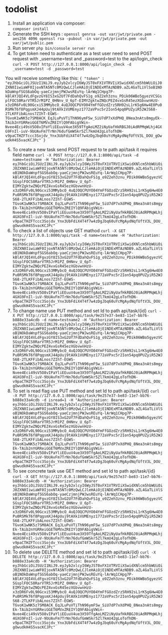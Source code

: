 todolist
========

1. Install an application via composer:  
`
composer install
`
2. Generate the SSH keys :
`
openssl genrsa -out var/jwt/private.pem -aes256 4096
openssl rsa -pubout -in var/jwt/private.pem -out var/jwt/public.pem
`
3. Run server
`
php bin/console server run
` 
4. To get token need to authenticate as a test user need to send POST request with _username=test and _password=test to the api/login_check 
`
curl -X POST http://127.0.0.1:8000/api/login_check -d _username=test -d _password=test
` 

You will receive something like this: 
`
{
   "token" : "eyJhbGciOiJSUzI1NiJ9.eyJyb2xlcyI6WyJST0xFX1VTRVIiXSwidXNlcm5hbWUiOiJ0ZXN0IiwiaWF0IjoxNTA5NTc0MzQwLCJleHAiOjE1NDExMTAzNDB9.aZL4GaTLiVlSoB1NOkDaWnpfSGS6abOq-yaeCzjmnjPWJwsREuYq-lArWq1CHpg7P-kBlAYJQI4VLdFgvzGY8IS3xG2Uf7FdDahQvFS1g_o9Z2eh3znu_PDik06WBo5gyezVCSGsplFOCS0RarVTR5JrM1PZ_0HNnv_U_6pT-EIMYZgktwZNQcPEZ4vxGsR45ezXGbvwnHzU-x3zDR6Fv0L90Gcxi53MMybcO_4uQJOQCPUYO04YmFfGOzdZrz5RH92sL1rK5g6Hw4E0Pu0RSMkT6f8PqgsmXJ44pUuj9tAXk1VUMEnyz1772aVPxc5r2Ion54pq0PUZyiR52WJS68-2TLKFFibALnos7ZIhT-EGWS-TGvoK1wNK5z7SM8ACK_EqJLuPuVTiThN96ymFSw_SiU7dP7xXdPHQ_8Nea3nAts8mgyEk-TAib2nYGRReiGGET6MVxZREIYlQ9FAbigVWin-Nvee4Eci49sV5O8vIPaYliEEuuV4ue3X59TfgAoLMZ2iNyUafHkRBGJ0iAdRPMqWLhj4GXG9FnIl-iuV-9bUAvFm7TrNn76dufGmWSkr5Zl7kmU42gLoTofhDN-v9paCTHZFTccc3Sojdv_Ynx3UbFdiX4T4f7w4zDgJbq60uYcMgAydNqfUftV3L_DOU_gOwudkH4S5vacKCJPc"
}
`
 
5. To create a new task send POST request to te path api/task it requires field name 
`
curl -X POST http://127.0.0.1:8000/api/task -d name=testname -H "Authorization: Bearer eyJhbGciOiJSUzI1NiJ9.eyJyb2xlcyI6WyJST0xFX1VTRVIiXSwidXNlcm5hbWUiOiJ0ZXN0IiwiaWF0IjoxNTA5NTc0MzQwLCJleHAiOjE1NDExMTAzNDB9.aZL4GaTLiVlSoB1NOkDaWnpfSGS6abOq-yaeCzjmnjPWJwsREuYq-lArWq1CHpg7P-kBlAYJQI4VLdFgvzGY8IS3xG2Uf7FdDahQvFS1g_o9Z2eh3znu_PDik06WBo5gyezVCSGsplFOCS0RarVTR5JrM1PZ_0HNnv_U_6pT-EIMYZgktwZNQcPEZ4vxGsR45ezXGbvwnHzU-x3zDR6Fv0L90Gcxi53MMybcO_4uQJOQCPUYO04YmFfGOzdZrz5RH92sL1rK5g6Hw4E0Pu0RSMkT6f8PqgsmXJ44pUuj9tAXk1VUMEnyz1772aVPxc5r2Ion54pq0PUZyiR52WJS68-2TLKFFibALnos7ZIhT-EGWS-TGvoK1wNK5z7SM8ACK_EqJLuPuVTiThN96ymFSw_SiU7dP7xXdPHQ_8Nea3nAts8mgyEk-TAib2nYGRReiGGET6MVxZREIYlQ9FAbigVWin-Nvee4Eci49sV5O8vIPaYliEEuuV4ue3X59TfgAoLMZ2iNyUafHkRBGJ0iAdRPMqWLhj4GXG9FnIl-iuV-9bUAvFm7TrNn76dufGmWSkr5Zl7kmU42gLoTofhDN-v9paCTHZFTccc3Sojdv_Ynx3UbFdiX4T4f7w4zDgJbq60uYcMgAydNqfUftV3L_DOU_gOwudkH4S5vacKCJPc"
`
6. To check a list of objects use GET mathod 
`
curl -X GET http://127.0.0.1:8000/api/task -d name=testname -H "Authorization: Bearer eyJhbGciOiJSUzI1NiJ9.eyJyb2xlcyI6WyJST0xFX1VTRVIiXSwidXNlcm5hbWUiOiJ0ZXN0IiwiaWF0IjoxNTA5NTc0MzQwLCJleHAiOjE1NDExMTAzNDB9.aZL4GaTLiVlSoB1NOkDaWnpfSGS6abOq-yaeCzjmnjPWJwsREuYq-lArWq1CHpg7P-kBlAYJQI4VLdFgvzGY8IS3xG2Uf7FdDahQvFS1g_o9Z2eh3znu_PDik06WBo5gyezVCSGsplFOCS0RarVTR5JrM1PZ_0HNnv_U_6pT-EIMYZgktwZNQcPEZ4vxGsR45ezXGbvwnHzU-x3zDR6Fv0L90Gcxi53MMybcO_4uQJOQCPUYO04YmFfGOzdZrz5RH92sL1rK5g6Hw4E0Pu0RSMkT6f8PqgsmXJ44pUuj9tAXk1VUMEnyz1772aVPxc5r2Ion54pq0PUZyiR52WJS68-2TLKFFibALnos7ZIhT-EGWS-TGvoK1wNK5z7SM8ACK_EqJLuPuVTiThN96ymFSw_SiU7dP7xXdPHQ_8Nea3nAts8mgyEk-TAib2nYGRReiGGET6MVxZREIYlQ9FAbigVWin-Nvee4Eci49sV5O8vIPaYliEEuuV4ue3X59TfgAoLMZ2iNyUafHkRBGJ0iAdRPMqWLhj4GXG9FnIl-iuV-9bUAvFm7TrNn76dufGmWSkr5Zl7kmU42gLoTofhDN-v9paCTHZFTccc3Sojdv_Ynx3UbFdiX4T4f7w4zDgJbq60uYcMgAydNqfUftV3L_DOU_gOwudkH4S5vacKCJPc"
`
7. To change name use PUT method and set Id to path api/task/{id} 
`
curl -X PUT http://127.0.0.1:8000/api/task/9e257e37-be83-11e7-bb76-b888e33a4cdb -d name=testname2 -H "Authorization: Bearer eyJhbGciOiJSUzI1NiJ9.eyJyb2xlcyI6WyJST0xFX1VTRVIiXSwidXNlcm5hbWUiOiJ0ZXN0IiwiaWF0IjoxNTA5NTc0MzQwLCJleHAiOjE1NDExMTAzNDB9.aZL4GaTLiVlSoB1NOkDaWnpfSGS6abOq-yaeCzjmnjPWJwsREuYq-lArWq1CHpg7P-kBlAYJQI4VLdFgvzGY8IS3xG2Uf7FdDahQvFS1g_o9Z2eh3znu_PDik06WBo5gyezVCSGsplFOCS0RarVTR5JrM1PZ_0HNnv_U_6pT-EIMYZgktwZNQcPEZ4vxGsR45ezXGbvwnHzU-x3zDR6Fv0L90Gcxi53MMybcO_4uQJOQCPUYO04YmFfGOzdZrz5RH92sL1rK5g6Hw4E0Pu0RSMkT6f8PqgsmXJ44pUuj9tAXk1VUMEnyz1772aVPxc5r2Ion54pq0PUZyiR52WJS68-2TLKFFibALnos7ZIhT-EGWS-TGvoK1wNK5z7SM8ACK_EqJLuPuVTiThN96ymFSw_SiU7dP7xXdPHQ_8Nea3nAts8mgyEk-TAib2nYGRReiGGET6MVxZREIYlQ9FAbigVWin-Nvee4Eci49sV5O8vIPaYliEEuuV4ue3X59TfgAoLMZ2iNyUafHkRBGJ0iAdRPMqWLhj4GXG9FnIl-iuV-9bUAvFm7TrNn76dufGmWSkr5Zl7kmU42gLoTofhDN-v9paCTHZFTccc3Sojdv_Ynx3UbFdiX4T4f7w4zDgJbq60uYcMgAydNqfUftV3L_DOU_gOwudkH4S5vacKCJPc"
`
8. To set is read flag use PUT method and set Id to path api/task/{id} 
`
curl -X PUT http://127.0.0.1:8000/api/task/9e257e37-be83-11e7-bb76-b888e33a4cdb -d isread=1 -H "Authorization: Bearer eyJhbGciOiJSUzI1NiJ9.eyJyb2xlcyI6WyJST0xFX1VTRVIiXSwidXNlcm5hbWUiOiJ0ZXN0IiwiaWF0IjoxNTA5NTc0MzQwLCJleHAiOjE1NDExMTAzNDB9.aZL4GaTLiVlSoB1NOkDaWnpfSGS6abOq-yaeCzjmnjPWJwsREuYq-lArWq1CHpg7P-kBlAYJQI4VLdFgvzGY8IS3xG2Uf7FdDahQvFS1g_o9Z2eh3znu_PDik06WBo5gyezVCSGsplFOCS0RarVTR5JrM1PZ_0HNnv_U_6pT-EIMYZgktwZNQcPEZ4vxGsR45ezXGbvwnHzU-x3zDR6Fv0L90Gcxi53MMybcO_4uQJOQCPUYO04YmFfGOzdZrz5RH92sL1rK5g6Hw4E0Pu0RSMkT6f8PqgsmXJ44pUuj9tAXk1VUMEnyz1772aVPxc5r2Ion54pq0PUZyiR52WJS68-2TLKFFibALnos7ZIhT-EGWS-TGvoK1wNK5z7SM8ACK_EqJLuPuVTiThN96ymFSw_SiU7dP7xXdPHQ_8Nea3nAts8mgyEk-TAib2nYGRReiGGET6MVxZREIYlQ9FAbigVWin-Nvee4Eci49sV5O8vIPaYliEEuuV4ue3X59TfgAoLMZ2iNyUafHkRBGJ0iAdRPMqWLhj4GXG9FnIl-iuV-9bUAvFm7TrNn76dufGmWSkr5Zl7kmU42gLoTofhDN-v9paCTHZFTccc3Sojdv_Ynx3UbFdiX4T4f7w4zDgJbq60uYcMgAydNqfUftV3L_DOU_gOwudkH4S5vacKCJPc"
`
9. To see concrete task use GET method and set Id to path api/task/{id}
`
curl -X GET http://127.0.0.1:8000/api/task/9e257e37-be83-11e7-bb76-b888e33a4cdb -H "Authorization: Bearer eyJhbGciOiJSUzI1NiJ9.eyJyb2xlcyI6WyJST0xFX1VTRVIiXSwidXNlcm5hbWUiOiJ0ZXN0IiwiaWF0IjoxNTA5NTc0MzQwLCJleHAiOjE1NDExMTAzNDB9.aZL4GaTLiVlSoB1NOkDaWnpfSGS6abOq-yaeCzjmnjPWJwsREuYq-lArWq1CHpg7P-kBlAYJQI4VLdFgvzGY8IS3xG2Uf7FdDahQvFS1g_o9Z2eh3znu_PDik06WBo5gyezVCSGsplFOCS0RarVTR5JrM1PZ_0HNnv_U_6pT-EIMYZgktwZNQcPEZ4vxGsR45ezXGbvwnHzU-x3zDR6Fv0L90Gcxi53MMybcO_4uQJOQCPUYO04YmFfGOzdZrz5RH92sL1rK5g6Hw4E0Pu0RSMkT6f8PqgsmXJ44pUuj9tAXk1VUMEnyz1772aVPxc5r2Ion54pq0PUZyiR52WJS68-2TLKFFibALnos7ZIhT-EGWS-TGvoK1wNK5z7SM8ACK_EqJLuPuVTiThN96ymFSw_SiU7dP7xXdPHQ_8Nea3nAts8mgyEk-TAib2nYGRReiGGET6MVxZREIYlQ9FAbigVWin-Nvee4Eci49sV5O8vIPaYliEEuuV4ue3X59TfgAoLMZ2iNyUafHkRBGJ0iAdRPMqWLhj4GXG9FnIl-iuV-9bUAvFm7TrNn76dufGmWSkr5Zl7kmU42gLoTofhDN-v9paCTHZFTccc3Sojdv_Ynx3UbFdiX4T4f7w4zDgJbq60uYcMgAydNqfUftV3L_DOU_gOwudkH4S5vacKCJPc"
`
10. To delete use DELETE method and set Id to path api/task/{id}
`
curl -X DELETE http://127.0.0.1:8000/api/task/9e257e37-be83-11e7-bb76-b888e33a4cdb -H "Authorization: Bearer eyJhbGciOiJSUzI1NiJ9.eyJyb2xlcyI6WyJST0xFX1VTRVIiXSwidXNlcm5hbWUiOiJ0ZXN0IiwiaWF0IjoxNTA5NTc0MzQwLCJleHAiOjE1NDExMTAzNDB9.aZL4GaTLiVlSoB1NOkDaWnpfSGS6abOq-yaeCzjmnjPWJwsREuYq-lArWq1CHpg7P-kBlAYJQI4VLdFgvzGY8IS3xG2Uf7FdDahQvFS1g_o9Z2eh3znu_PDik06WBo5gyezVCSGsplFOCS0RarVTR5JrM1PZ_0HNnv_U_6pT-EIMYZgktwZNQcPEZ4vxGsR45ezXGbvwnHzU-x3zDR6Fv0L90Gcxi53MMybcO_4uQJOQCPUYO04YmFfGOzdZrz5RH92sL1rK5g6Hw4E0Pu0RSMkT6f8PqgsmXJ44pUuj9tAXk1VUMEnyz1772aVPxc5r2Ion54pq0PUZyiR52WJS68-2TLKFFibALnos7ZIhT-EGWS-TGvoK1wNK5z7SM8ACK_EqJLuPuVTiThN96ymFSw_SiU7dP7xXdPHQ_8Nea3nAts8mgyEk-TAib2nYGRReiGGET6MVxZREIYlQ9FAbigVWin-Nvee4Eci49sV5O8vIPaYliEEuuV4ue3X59TfgAoLMZ2iNyUafHkRBGJ0iAdRPMqWLhj4GXG9FnIl-iuV-9bUAvFm7TrNn76dufGmWSkr5Zl7kmU42gLoTofhDN-v9paCTHZFTccc3Sojdv_Ynx3UbFdiX4T4f7w4zDgJbq60uYcMgAydNqfUftV3L_DOU_gOwudkH4S5vacKCJPc"
`
